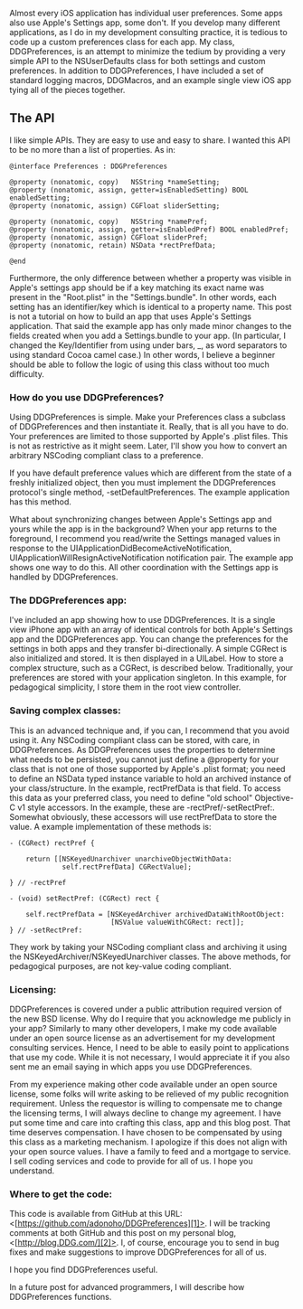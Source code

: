 Almost every iOS application has individual user preferences. Some apps also
use Apple's Settings app, some don't. If you develop many different
applications, as I do in my development consulting practice, it is tedious to
code up a custom preferences class for each app. My class, DDGPreferences, is
an attempt to minimize the tedium by providing a very simple API to the
NSUserDefaults class for both settings and custom preferences. In addition to
DDGPreferences, I have included a set of standard logging macros, DDGMacros,
and an example single view iOS app tying all of the pieces together.

## The API

I like simple APIs. They are easy to use and easy to share. I wanted this API
to be no more than a list of properties. As in:

    
    @interface Preferences : DDGPreferences
    
    @property (nonatomic, copy)   NSString *nameSetting;
    @property (nonatomic, assign, getter=isEnabledSetting) BOOL enabledSetting;
    @property (nonatomic, assign) CGFloat sliderSetting;
    
    @property (nonatomic, copy)   NSString *namePref;
    @property (nonatomic, assign, getter=isEnabledPref) BOOL enabledPref;
    @property (nonatomic, assign) CGFloat sliderPref;
    @property (nonatomic, retain) NSData *rectPrefData;
    
    @end
    

Furthermore, the only difference between whether a property was visible in
Apple's settings app should be if a key matching its exact name was present in
the "Root.plist" in the "Settings.bundle". In other words, each setting has an
identifier/key which is identical to a property name. This post is not a
tutorial on how to build an app that uses Apple's Settings application. That
said the example app has only made minor changes to the fields created when
you add a Settings.bundle to your app. (In particular, I changed the
Key/Identifier from using under bars, _, as word separators to using standard
Cocoa camel case.) In other words, I believe a beginner should be able to
follow the logic of using this class without too much difficulty.

### How do you use DDGPreferences?

Using DDGPreferences is simple. Make your Preferences class a subclass of
DDGPreferences and then instantiate it. Really, that is all you have to do.
Your preferences are limited to those supported by Apple's .plist files. This
is not as restrictive as it might seem. Later, I'll show you how to convert an
arbitrary NSCoding compliant class to a preference.

If you have default preference values which are different from the state of a
freshly initialized object, then you must implement the DDGPreferences
protocol's single method, -setDefaultPreferences. The example application has
this method.

What about synchronizing changes between Apple's Settings app and yours while
the app is in the background? When your app returns to the foreground, I
recommend you read/write the Settings managed values in response to
the UIApplicationDidBecomeActiveNotification,
UIApplicationWillResignActiveNotification notification pair. The example app
shows one way to do this. All other coordination with the Settings app is
handled by DDGPreferences.

### The DDGPreferences app:

I've included an app showing how to use DDGPreferences. It is a single view
iPhone app with an array of identical controls for both Apple's Settings app
and the DDGPreferences app. You can change the preferences for the settings in
both apps and they transfer bi-directionally. A simple CGRect is also
initialized and stored. It is then displayed in a UILabel. How to store a
complex structure, such as a CGRect, is described below. Traditionally, your
preferences are stored with your application singleton. In this example, for
pedagogical simplicity, I store them in the root view controller.

### Saving complex classes:

This is an advanced technique and, if you can, I recommend that you avoid
using it. Any NSCoding compliant class can be stored, with care, in
DDGPreferences. As DDGPreferences uses the properties to determine what needs
to be persisted, you cannot just define a @property for your class that is not
one of those supported by Apple's .plist format; you need to define an NSData
typed instance variable to hold an archived instance of your class/structure.
In the example, rectPrefData is that field. To access this data as your
preferred class, you need to define "old school" Objective-C v1 style
accessors. In the example, these are -rectPref/-setRectPref:. Somewhat
obviously, these accessors will use rectPrefData to store the value. A example
implementation of these methods is:

    
    - (CGRect) rectPref {
    
        return [[NSKeyedUnarchiver unarchiveObjectWithData:
                 self.rectPrefData] CGRectValue];
    
    } // -rectPref
    
    - (void) setRectPref: (CGRect) rect {
    
        self.rectPrefData = [NSKeyedArchiver archivedDataWithRootObject:
                             [NSValue valueWithCGRect: rect]];
    } // -setRectPref:
    

They work by taking your NSCoding compliant class and archiving it using the
NSKeyedArchiver/NSKeyedUnarchiver classes. The above methods, for pedagogical
purposes, are not key-value coding compliant.

### Licensing:

DDGPreferences is covered under a public attribution required version of the
new BSD license. Why do I require that you acknowledge me publicly in your
app? Similarly to many other developers, I make my code available under an
open source license as an advertisement for my development consulting
services. Hence, I need to be able to easily point to applications that use my
code. While it is not necessary, I would appreciate it if you also sent me an
email saying in which apps you use DDGPreferences.

From my experience making other code available under an open source license,
some folks will write asking to be relieved of my public recognition
requirement. Unless the requestor is willing to compensate me to change the
licensing terms, I will always decline to change my agreement. I have put some
time and care into crafting this class, app and this blog post. That time
deserves compensation. I have chosen to be compensated by using this class as
a marketing mechanism. I apologize if this does not align with your open
source values. I have a family to feed and a mortgage to service. I sell
coding services and code to provide for all of us. I hope you understand.

### Where to get the code:

This code is available from GitHub at this URL:
<[https://github.com/adonoho/DDGPreferences][1]>. I will be tracking comments
at both GitHub and this post on my personal blog, <[http://blog.DDG.com/][2]>.
I, of course, encourage you to send in bug fixes and make suggestions to
improve DDGPreferences for all of us.

   [1]: https://github.com/adonoho/DDGPreferences
   [2]: http://blog.DDG.com/

I hope you find DDGPreferences useful.

In a future post for advanced programmers, I will describe how DDGPreferences
functions.

